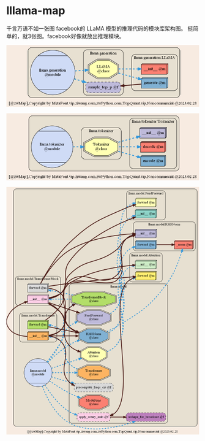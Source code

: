 # lllama-map
千言万语不如一张图
facebook的 LLaMA 模型的推理代码的模块库架构图。
挺简单的，就3张图。facebook好像就放出推理模块。

![m01](https://github.com/ziwang-com/lllama-map/blob/main/llama_generation.png)

![m02](https://github.com/ziwang-com/lllama-map/blob/main/llama_tokenizer.png)

![m03](https://github.com/ziwang-com/lllama-map/blob/main/llama_model.png)
